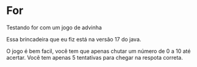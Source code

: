 # For
Testando for com um jogo de advinha

Essa brincadeira que eu fiz está na versão 17 do java.

O jogo é bem facil, você tem que apenas chutar um número de 0 a 10 até acertar. 
Você tem apenas 5 tentativas para chegar na respota correta.
